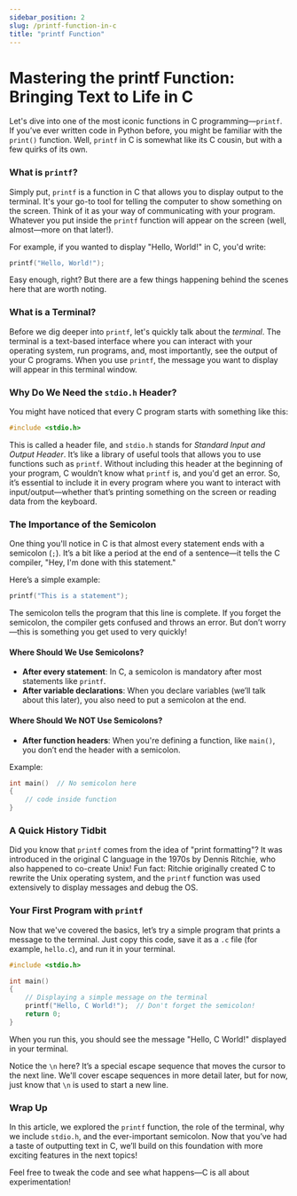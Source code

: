 ```yaml
---
sidebar_position: 2
slug: /printf-function-in-c
title: "printf Function"
---
```


# Mastering the printf Function: Bringing Text to Life in C

Let's dive into one of the most iconic functions in C programming—`printf`. If you’ve ever written code in Python before, you might be familiar with the `print()` function. Well, `printf` in C is somewhat like its C cousin, but with a few quirks of its own.

### What is `printf`?

Simply put, `printf` is a function in C that allows you to display output to the terminal. It's your go-to tool for telling the computer to show something on the screen. Think of it as your way of communicating with your program. Whatever you put inside the `printf` function will appear on the screen (well, almost—more on that later!).

For example, if you wanted to display "Hello, World!" in C, you'd write:

```c
printf("Hello, World!");
```

Easy enough, right? But there are a few things happening behind the scenes here that are worth noting.

### What is a Terminal?

Before we dig deeper into `printf`, let's quickly talk about the _terminal_. The terminal is a text-based interface where you can interact with your operating system, run programs, and, most importantly, see the output of your C programs. When you use `printf`, the message you want to display will appear in this terminal window.

### Why Do We Need the `stdio.h` Header?

You might have noticed that every C program starts with something like this:

```c
#include <stdio.h>
```

This is called a header file, and `stdio.h` stands for _Standard Input and Output Header_. It’s like a library of useful tools that allows you to use functions such as `printf`. Without including this header at the beginning of your program, C wouldn’t know what `printf` is, and you'd get an error. So, it’s essential to include it in every program where you want to interact with input/output—whether that’s printing something on the screen or reading data from the keyboard.

### The Importance of the Semicolon

One thing you'll notice in C is that almost every statement ends with a semicolon (`;`). It’s a bit like a period at the end of a sentence—it tells the C compiler, "Hey, I'm done with this statement."

Here’s a simple example:

```c
printf("This is a statement");
```

The semicolon tells the program that this line is complete. If you forget the semicolon, the compiler gets confused and throws an error. But don’t worry—this is something you get used to very quickly!

#### Where Should We Use Semicolons?

- **After every statement**: In C, a semicolon is mandatory after most statements like `printf`.
- **After variable declarations**: When you declare variables (we’ll talk about this later), you also need to put a semicolon at the end.

#### Where Should We NOT Use Semicolons?

- **After function headers**: When you're defining a function, like `main()`, you don’t end the header with a semicolon.

Example:

```c
int main()  // No semicolon here
{
    // code inside function
}
```

### A Quick History Tidbit

Did you know that `printf` comes from the idea of "print formatting"? It was introduced in the original C language in the 1970s by Dennis Ritchie, who also happened to co-create Unix! Fun fact: Ritchie originally created C to rewrite the Unix operating system, and the `printf` function was used extensively to display messages and debug the OS.

### Your First Program with `printf`

Now that we've covered the basics, let’s try a simple program that prints a message to the terminal. Just copy this code, save it as a `.c` file (for example, `hello.c`), and run it in your terminal.

```c
#include <stdio.h>

int main()
{
    // Displaying a simple message on the terminal
    printf("Hello, C World!");  // Don't forget the semicolon!
    return 0;
}
```

When you run this, you should see the message "Hello, C World!" displayed in your terminal.

Notice the `\n` here? It’s a special escape sequence that moves the cursor to the next line. We'll cover escape sequences in more detail later, but for now, just know that `\n` is used to start a new line.

### Wrap Up

In this article, we explored the `printf` function, the role of the terminal, why we include `stdio.h`, and the ever-important semicolon. Now that you’ve had a taste of outputting text in C, we’ll build on this foundation with more exciting features in the next topics!

Feel free to tweak the code and see what happens—C is all about experimentation!
